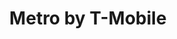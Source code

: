---
title: "Metro by T-Mobile"
url: /jamaica/metro-by-t-mobile-jamaica-avenue-2/
shop: mobile phone
---